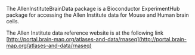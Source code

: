 The AllenInstituteBrainData package is a Bioconductor ExperimentHub package for
accessing the Allen Institute data for Mouse and Human brain cells.

The Allen Institute data reference website is at the following link [http://portal.brain-map.org/atlases-and-data/rnaseq](http://portal.brain-map.org/atlases-and-data/rnaseq)
